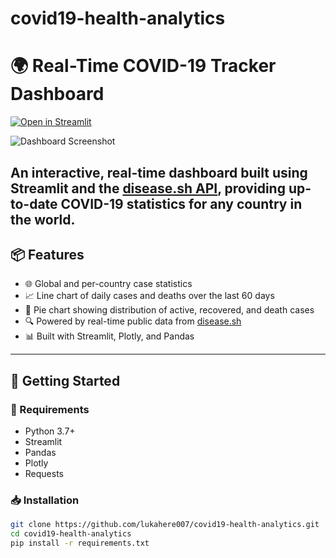 # covid19-health-analytics
# 🌍 Real-Time COVID-19 Tracker Dashboard

[![Open in Streamlit](https://static.streamlit.io/badges/streamlit_badge_black_white.svg)](https://lukahere007-covid-dashboard.streamlit.app)

![Dashboard Screenshot](https://github.com/user-attachments/assets/ea43636a-ce9a-423e-876f-f67e5f5d610a)

An interactive, real-time dashboard built using **Streamlit** and the [disease.sh API](https://disease.sh), providing up-to-date COVID-19 statistics for any country in the world.
---

## 📦 Features

- 🌐 Global and per-country case statistics
- 📈 Line chart of daily cases and deaths over the last 60 days
- 🥧 Pie chart showing distribution of active, recovered, and death cases
- 🔍 Powered by real-time public data from [disease.sh](https://disease.sh)
- 📊 Built with Streamlit, Plotly, and Pandas

---

## 🚀 Getting Started

### 🔧 Requirements

- Python 3.7+
- Streamlit
- Pandas
- Plotly
- Requests

### 📥 Installation

```bash
git clone https://github.com/lukahere007/covid19-health-analytics.git
cd covid19-health-analytics
pip install -r requirements.txt
